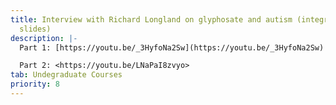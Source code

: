 ```yaml
---
title: Interview with Richard Longland on glyphosate and autism (integrated with
  slides)
description: |-
  Part 1: [https://youtu.be/_3HyfoNa2Sw](https://youtu.be/_3HyfoNa2Sw)

  Part 2: <https://youtu.be/LNaPaI8zvyo>
tab: Undegraduate Courses
priority: 8
---
```

